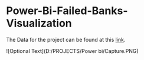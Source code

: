 # Power-Bi-Failed-Banks-Visualization
The Data for the project can be found at this [link](https://catalog.data.gov/dataset/fdic-failed-bank-list).

![Optional Text](D:/PROJECTS/Power bi/Capture.PNG)
